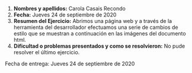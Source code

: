 1. **Nombres y apellidos:** Carola Casais Recondo
2. **Fecha:** Jueves 24 de septiembre de 2020
3. **Resumen del Ejercicio:** Abrimos una página web y a través de la herramienta del desarrollador efectuamos una serie de cambios de estilo que se muestran a continuación en las imágenes del documento html.
4. **Dificultad o problemas presentados y como se resolvieron:** No pude resolver el último ejercicio.

Fecha de entrega: Jueves 24 de septiembre de 2020